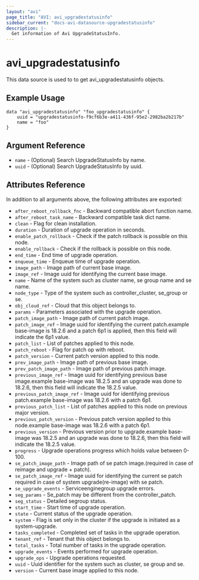 ```yaml
---
layout: "avi"
page_title: "AVI: avi_upgradestatusinfo"
sidebar_current: "docs-avi-datasource-upgradestatusinfo"
description: |-
  Get information of Avi UpgradeStatusInfo.
---
```


# avi_upgradestatusinfo

This data source is used to to get avi_upgradestatusinfo objects.

## Example Usage

```hcl
data "avi_upgradestatusinfo" "foo_upgradestatusinfo" {
    uuid = "upgradestatusinfo-f9cf6b3e-a411-436f-95e2-2982ba2b217b"
    name = "foo"
}
```

## Argument Reference

* `name` - (Optional) Search UpgradeStatusInfo by name.
* `uuid` - (Optional) Search UpgradeStatusInfo by uuid.

## Attributes Reference

In addition to all arguments above, the following attributes are exported:

* `after_reboot_rollback_fnc` - Backward compatible abort function name.
* `after_reboot_task_name` - Backward compatible task dict name.
* `clean` - Flag for clean installation.
* `duration` - Duration of upgrade operation in seconds.
* `enable_patch_rollback` - Check if the patch rollback is possible on this node.
* `enable_rollback` - Check if the rollback is possible on this node.
* `end_time` - End time of upgrade operation.
* `enqueue_time` - Enqueue time of upgrade operation.
* `image_path` - Image path of current base image.
* `image_ref` - Image uuid for identifying the current base image.
* `name` - Name of the system such as cluster name, se group name and se name.
* `node_type` - Type of the system such as controller_cluster, se_group or se.
* `obj_cloud_ref` - Cloud that this object belongs to.
* `params` - Parameters associated with the upgrade operation.
* `patch_image_path` - Image path of current patch image.
* `patch_image_ref` - Image uuid for identifying the current patch.example  base-image is 18.2.6 and a patch 6p1 is applied, then this field will indicate the 6p1 value.
* `patch_list` - List of patches applied to this node.
* `patch_reboot` - Flag for patch op with reboot.
* `patch_version` - Current patch version applied to this node.
* `prev_image_path` - Image path of previous base image.
* `prev_patch_image_path` - Image path of previous patch image.
* `previous_image_ref` - Image uuid for identifying previous base image.example  base-image was 18.2.5 and an upgrade was done to 18.2.6, then this field will indicate the 18.2.5 value.
* `previous_patch_image_ref` - Image uuid for identifying previous patch.example  base-image was 18.2.6 with a patch 6p1.
* `previous_patch_list` - List of patches applied to this node on previous major version.
* `previous_patch_version` - Previous patch version applied to this node.example  base-image was 18.2.6 with a patch 6p1.
* `previous_version` - Previous version prior to upgrade.example  base-image was 18.2.5 and an upgrade was done to 18.2.6, then this field will indicate the 18.2.5 value.
* `progress` - Upgrade operations progress which holds value between 0-100.
* `se_patch_image_path` - Image path of se patch image.(required in case of reimage and upgrade + patch).
* `se_patch_image_ref` - Image uuid for identifying the current se patch required in case of system upgrade(re-image) with se patch.
* `se_upgrade_events` - Serviceenginegroup upgrade errors.
* `seg_params` - Se_patch may be different from the controller_patch.
* `seg_status` - Detailed segroup status.
* `start_time` - Start time of upgrade operation.
* `state` - Current status of the upgrade operation.
* `system` - Flag is set only in the cluster if the upgrade is initiated as a system-upgrade.
* `tasks_completed` - Completed set of tasks in the upgrade operation.
* `tenant_ref` - Tenant that this object belongs to.
* `total_tasks` - Total number of tasks in the upgrade operation.
* `upgrade_events` - Events performed for upgrade operation.
* `upgrade_ops` - Upgrade operations requested.
* `uuid` - Uuid identifier for the system such as cluster, se group and se.
* `version` - Current base image applied to this node.

